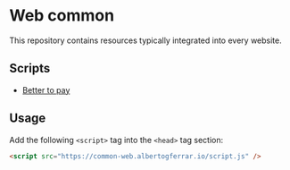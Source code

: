 # Web common

This repository contains resources typically integrated into every website.

## Scripts

- [Better to pay](https://github.com/albertogferrario/better-to-pay)

## Usage

Add the following `<script>` tag into the `<head>` tag section:

```html
<script src="https://common-web.albertogferrar.io/script.js" />
```
